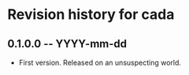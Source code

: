 # Revision history for cada

## 0.1.0.0 -- YYYY-mm-dd

* First version. Released on an unsuspecting world.
